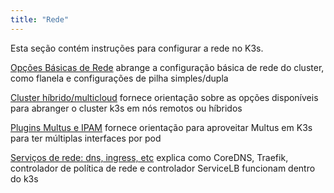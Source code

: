 ```yaml
---
title: "Rede"
---
```


Esta seção contém instruções para configurar a rede no K3s.

[Opções Básicas de Rede](basic-network-options.md) abrange a configuração básica de rede do cluster, como flanela e configurações de pilha simples/dupla

[Cluster híbrido/multicloud](distributed-multicloud.md) fornece orientação sobre as opções disponíveis para abranger o cluster k3s em nós remotos ou híbridos

[Plugins Multus e IPAM](multus-ipams.md) fornece orientação para aproveitar Multus em K3s para ter múltiplas interfaces por pod

[Serviços de rede: dns, ingress, etc](networking-services.md) explica como CoreDNS, Traefik, controlador de política de rede e controlador ServiceLB funcionam dentro do k3s

